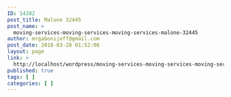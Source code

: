```yaml
---
ID: 14282
post_title: Malone 32445
post_name: >
  moving-services-moving-services-moving-services-malone-32445
author: mrgabonijeff@gmail.com
post_date: 2018-03-28 01:52:06
layout: page
link: >
  http://localhost/wordpress/moving-services-moving-services-moving-services-malone-32445/
published: true
tags: [ ]
categories: [ ]
---
```

